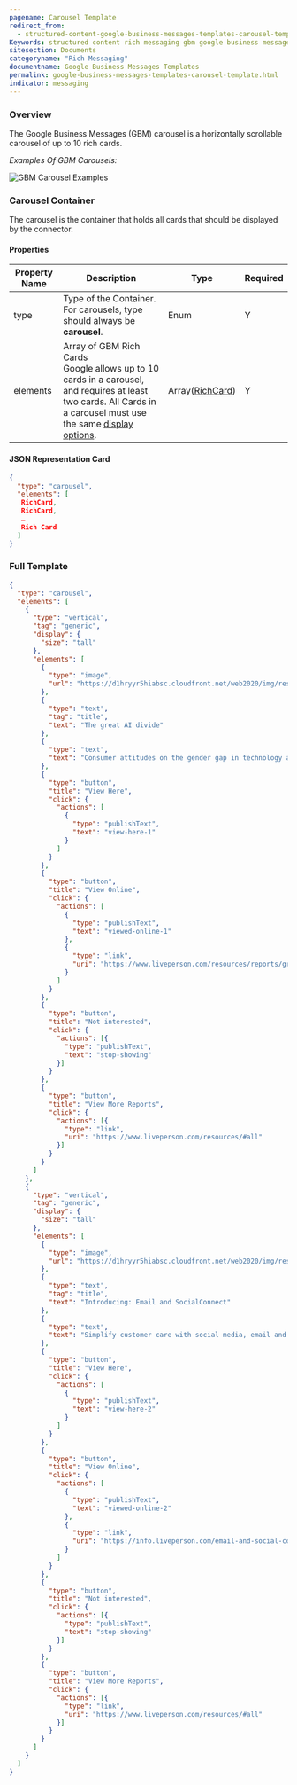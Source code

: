 ```yaml
---
pagename: Carousel Template
redirect_from:
  - structured-content-google-business-messages-templates-carousel-template.html
Keywords: structured content rich messaging gbm google business messages carousel template
sitesection: Documents
categoryname: "Rich Messaging"
documentname: Google Business Messages Templates
permalink: google-business-messages-templates-carousel-template.html
indicator: messaging
---
```


### Overview

The Google Business Messages (GBM) carousel is a horizontally scrollable carousel of up to 10 rich cards.

_Examples Of GBM Carousels:_

![GBM Carousel Examples](img/connectors/gbm_carousels.png)

### Carousel Container

The carousel is the container that holds all cards that should be displayed by the connector.

#### Properties

<table>
  <thead>
  <tr>
    <th>Property Name</th>
    <th>Description</th>
    <th>Type</th>
    <th>Required</th>
  </tr>
  </thead>
  <tr>
    <td>type</td>
    <td>Type of the Container.<br/>
For carousels, type should always be <b>carousel</b>.</td>
    <td>Enum</td>
    <td>Y</td>
  </tr>
  <tr>
    <td>elements</td>
    <td>Array of GBM Rich Cards<br/>
      Google allows up to 10 cards in a carousel, and requires at least two cards. All Cards in a carousel must use the same <a href="google-business-messages-templates-card-template.html#display-options">display options</a>.
    </td>
    <td>Array(<a href="google-business-messages-templates-card-template.html">RichCard</a>)</td>
    <td>Y</td>
  </tr>
</table>

#### JSON Representation Card

```json
{
  "type": "carousel",
  "elements": [
   RichCard,
   RichCard,
   …
   Rich Card
  ]
}
```

### Full Template

```json
{
  "type": "carousel",
  "elements": [
    {
      "type": "vertical",
      "tag": "generic",
      "display": {
        "size": "tall"
      },
      "elements": [
        {
          "type": "image",
          "url": "https://d1hryyr5hiabsc.cloudfront.net/web2020/img/resources/rep-great-ai-divide@1x.jpg"
        },
        {
          "type": "text",
          "tag": "title",
          "text": "The great AI divide"
        },
        {
          "type": "text",
          "text": "Consumer attitudes on the gender gap in technology and perceptions of AI's future.\nView the whole article online, or request the content to be sent via text messages."
        },
        {
          "type": "button",
          "title": "View Here",
          "click": {
            "actions": [
              {
                "type": "publishText",
                "text": "view-here-1"
              }
            ]
          }
        },
        {
          "type": "button",
          "title": "View Online",
          "click": {
            "actions": [
              {
                "type": "publishText",
                "text": "viewed-online-1"
              },
              {
                "type": "link",
                "uri": "https://www.liveperson.com/resources/reports/great-ai-divide/"
              }
            ]
          }
        },
        {
          "type": "button",
          "title": "Not interested",
          "click": {
            "actions": [{
              "type": "publishText",
              "text": "stop-showing"
            }]
          }
        },
        {
          "type": "button",
          "title": "View More Reports",
          "click": {
            "actions": [{
              "type": "link",
              "uri": "https://www.liveperson.com/resources/#all"
            }]
          }
        }
      ]
    },
    {
      "type": "vertical",
      "tag": "generic",
      "display": {
        "size": "tall"
      },
      "elements": [
        {
          "type": "image",
          "url": "https://d1hryyr5hiabsc.cloudfront.net/web2020/img/resources/WEB%E2%80%93Simplify-customer-care-with-social%20media-email-messaging%20on%20one%20platform.jpg"
        },
        {
          "type": "text",
          "tag": "title",
          "text": "Introducing: Email and SocialConnect"
        },
        {
          "type": "text",
          "text": "Simplify customer care with social media, email and messaging on one platform.\nView the whole article online, or request the content to be sent via text messages."
        },
        {
          "type": "button",
          "title": "View Here",
          "click": {
            "actions": [
              {
                "type": "publishText",
                "text": "view-here-2"
              }
            ]
          }
        },
        {
          "type": "button",
          "title": "View Online",
          "click": {
            "actions": [
              {
                "type": "publishText",
                "text": "viewed-online-2"
              },
              {
                "type": "link",
                "uri": "https://info.liveperson.com/email-and-social-connect"
              }
            ]
          }
        },
        {
          "type": "button",
          "title": "Not interested",
          "click": {
            "actions": [{
              "type": "publishText",
              "text": "stop-showing"
            }]
          }
        },
        {
          "type": "button",
          "title": "View More Reports",
          "click": {
            "actions": [{
              "type": "link",
              "uri": "https://www.liveperson.com/resources/#all"
            }]
          }
        }
      ]
    }
  ]
}
```
